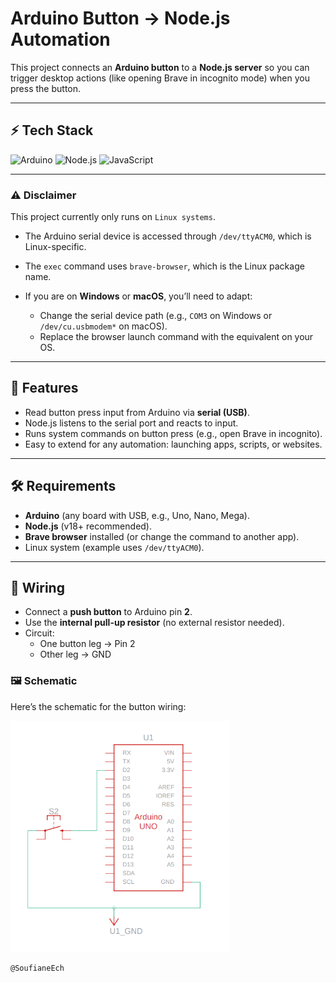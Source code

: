 # Arduino Button → Node.js Automation

This project connects an **Arduino button** to a **Node.js server** so you can trigger desktop actions (like opening Brave in incognito mode) when you press the button.

---

## ⚡ Tech Stack

![Arduino](https://img.shields.io/badge/Arduino-00979D?style=for-the-badge&logo=arduino&logoColor=white)
![Node.js](https://img.shields.io/badge/Node.js-339933?style=for-the-badge&logo=nodedotjs&logoColor=white)
![JavaScript](https://img.shields.io/badge/JavaScript-F7DF1E?style=for-the-badge&logo=javascript&logoColor=black)

---

### ⚠️ Disclaimer

This project currently only runs on `Linux systems`.

 * The Arduino serial device is accessed through `/dev/ttyACM0`, which is Linux-specific.
 * The `exec` command uses `brave-browser`, which is the Linux package name.
 * If you are on **Windows** or **macOS**, you’ll need to adapt:

   * Change the serial device path (e.g., `COM3` on Windows or `/dev/cu.usbmodem*` on macOS).
   * Replace the browser launch command with the equivalent on your OS.

---

## 🚀 Features
- Read button press input from Arduino via **serial (USB)**.  
- Node.js listens to the serial port and reacts to input.  
- Runs system commands on button press (e.g., open Brave in incognito).  
- Easy to extend for any automation: launching apps, scripts, or websites.

---

## 🛠 Requirements
- **Arduino** (any board with USB, e.g., Uno, Nano, Mega).  
- **Node.js** (v18+ recommended).  
- **Brave browser** installed (or change the command to another app).  
- Linux system (example uses `/dev/ttyACM0`).  

---

## 🔌 Wiring
- Connect a **push button** to Arduino pin **2**.  
- Use the **internal pull-up resistor** (no external resistor needed).  
- Circuit:
  - One button leg → Pin 2  
  - Other leg → GND  

### 🖼 Schematic
Here’s the schematic for the button wiring:

<img src="./schematic.png" width="350"></img>

`@SoufianeEch`